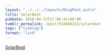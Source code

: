 ```yaml
---
layout: "../../../layouts/BlogPost.astro"
title: SolarBeat
pubDate: 2010-04-23T17:06:41+00:00
tumblr_permalink: /post/543468213/solarbeat
tags: ["linklog"]
format: "link"
---
```


[SolarBeat][1]

[1]: http://www.whitevinyldesign.com/solarbeat/
